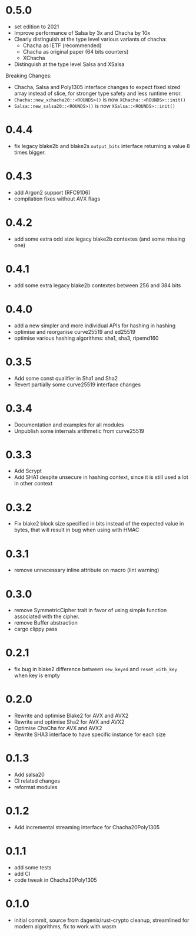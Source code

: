 # 0.5.0

* set edition to 2021
* Improve performance of Salsa by 3x and Chacha by 10x
* Clearly distinguish at the type level various variants of chacha:
    * Chacha as IETF (recommended)
    * Chacha as original paper (64 bits counters)
    * XChacha
* Distinguish at the type level Salsa and XSalsa

Breaking Changes:

* Chacha, Salsa and Poly1305 interface changes to expect fixed sized array instead of slice, for stronger type safety
  and less runtime error.
* `Chacha::new_xchacha20::<ROUNDS>()` is now `XChacha::<ROUNDS>::init()`
* `Salsa::new_salsa20::<ROUNDS>()` is now `XSalsa::<ROUNDS>::init()`

# 0.4.4

* fix legacy blake2b and blake2s `output_bits` interface returning a value 8 times bigger.

# 0.4.3

* add Argon2 support (RFC9106)
* compilation fixes without AVX flags

# 0.4.2

* add some extra odd size legacy blake2b contextes (and some missing one)

# 0.4.1

* add some extra legacy blake2b contextes between 256 and 384 bits

# 0.4.0

* add a new simpler and more individual APIs for hashing in hashing
* optimise and reorganise curve25519 and ed25519
* optimise various hashing algorithms: sha1, sha3, ripemd160

# 0.3.5

* Add some const qualifier in Sha1 and Sha2
* Revert partially some curve25519 interface changes

# 0.3.4

* Documentation and examples for all modules
* Unpublish some internals arithmetic from curve25519

# 0.3.3

* Add Scrypt
* Add SHA1 despite unsecure in hashing context, since it is still used a lot in other context

# 0.3.2

* Fix blake2 block size specified in bits instead of the expected value in bytes, that
  will result in bug when using with HMAC

# 0.3.1

* remove unnecessary inline attribute on macro (lint warning)

# 0.3.0

* remove SymmetricCipher trait in favor of using simple function associated with the cipher.
* remove Buffer abstraction
* cargo clippy pass

# 0.2.1

* fix bug in blake2 difference between `new_keyed` and `reset_with_key` when key is empty

# 0.2.0

* Rewrite and optimise Blake2 for AVX and AVX2
* Rewrite and optimise Sha2 for AVX and AVX2
* Optimise ChaCha for AVX and AVX2
* Rewrite SHA3 interface to have specific instance for each size

# 0.1.3

* Add salsa20
* CI related changes
* reformat modules

# 0.1.2

* Add incremental streaming interface for Chacha20Poly1305

# 0.1.1

* add some tests
* add CI
* code tweak in Chacha20Poly1305

# 0.1.0

* initial commit, source from dagenix/rust-crypto cleanup, streamlined for modern algorithms, fix to work with wasm
